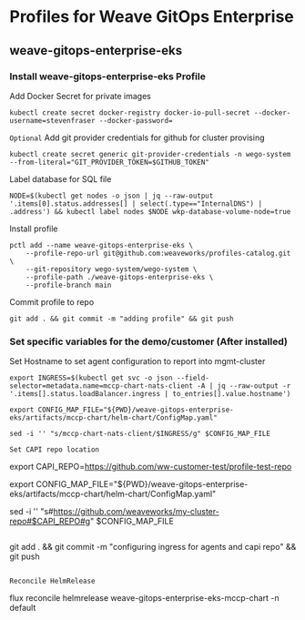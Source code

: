 # Profiles for Weave GitOps Enterprise

## weave-gitops-enterprise-eks


### Install weave-gitops-enterprise-eks Profile
Add Docker Secret for private images
```
kubectl create secret docker-registry docker-io-pull-secret --docker-username=stevenfraser --docker-password=
```

`Optional` Add git provider credentials for github for cluster provising
```
kubectl create secret generic git-provider-credentials -n wego-system  --from-literal="GIT_PROVIDER_TOKEN=$GITHUB_TOKEN"
```

Label database for SQL file
```
NODE=$(kubectl get nodes -o json | jq --raw-output '.items[0].status.addresses[] | select(.type=="InternalDNS") | .address') && kubectl label nodes $NODE wkp-database-volume-node=true
```

Install profile
```
pctl add --name weave-gitops-enterprise-eks \
	--profile-repo-url git@github.com:weaveworks/profiles-catalog.git \
	--git-repository wego-system/wego-system \
	--profile-path ./weave-gitops-enterprise-eks \
	--profile-branch main
```

Commit profile to repo
```
git add . && git commit -m "adding profile" && git push
```

### Set specific variables for the demo/customer (After installed)

Set Hostname to set agent configuration to report into mgmt-cluster
```
export INGRESS=$(kubectl get svc -o json --field-selector=metadata.name=mccp-chart-nats-client -A | jq --raw-output -r '.items[].status.loadBalancer.ingress | to_entries[].value.hostname') 

export CONFIG_MAP_FILE="${PWD}/weave-gitops-enterprise-eks/artifacts/mccp-chart/helm-chart/ConfigMap.yaml"

sed -i '' "s/mccp-chart-nats-client/$INGRESS/g" $CONFIG_MAP_FILE

Set CAPI repo location
```
export CAPI_REPO=https://github.com/ww-customer-test/profile-test-repo

export CONFIG_MAP_FILE="${PWD}/weave-gitops-enterprise-eks/artifacts/mccp-chart/helm-chart/ConfigMap.yaml"

sed -i '' "s#https://github.com/weaveworks/my-cluster-repo#$CAPI_REPO#g" $CONFIG_MAP_FILE
```

```
git add . && git commit -m "configuring ingress for agents and capi repo" && git push
```

Reconcile HelmRelease
```
flux reconcile helmrelease weave-gitops-enterprise-eks-mccp-chart -n default
```



